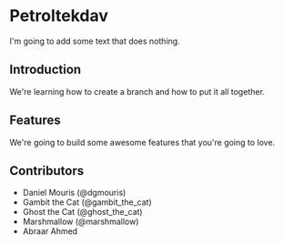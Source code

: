 # Petroltekdav

I'm going to add some text that does nothing.

## Introduction
We're learning how to create a branch and how to put it all together.

## Features
We're going to build some awesome features that you're going to love.

## Contributors
- Daniel Mouris (@dgmouris)
- Gambit the Cat (@gambit_the_cat)
- Ghost the Cat (@ghost_the_cat)
- Marshmallow (@marshmallow)
- Abraar Ahmed
